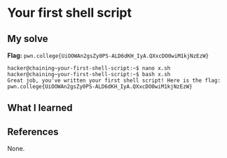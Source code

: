 # Your first shell script


## My solve
**Flag:** `pwn.college{UiOOWAn2gsZy0PS-ALD6dKH_IyA.QXxcDO0wiM1kjNzEzW}`


```
hacker@chaining~your-first-shell-script:~$ nano x.sh
hacker@chaining~your-first-shell-script:~$ bash x.sh
Great job, you've written your first shell script! Here is the flag:
pwn.college{UiOOWAn2gsZy0PS-ALD6dKH_IyA.QXxcDO0wiM1kjNzEzW}
```

## What I learned


## References 
None.
